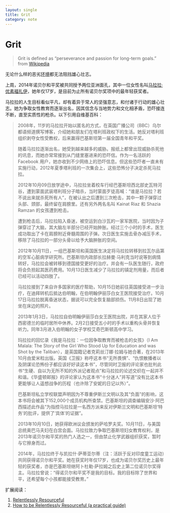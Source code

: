 ```yaml
---
layout: single
title: Grit
category: note
---
```


# Grit

> Grit is defined as “perseverance and passion for long-term goals.” from [Wikipedia](http://en.wikipedia.org/wiki/Grit_(personality_trait))

无论什么样的恶劣[环境](/note/environment.html)都无法阻挡雄心壮志。

上周，2014年诺贝尔和平奖被共同授予两位亚洲面孔，其中一位女性名叫[马拉拉·优素福扎伊](http://zh.wikipedia.org/wiki/%E9%A9%AC%E6%8B%89%E6%8B%89%C2%B7%E4%BC%98%E7%B4%A0%E7%A6%8F%E6%89%8E%E4%BC%8A)，她年仅17岁，是目前为止所有诺贝尔奖项中的最年轻获奖者。

马拉拉的人生目标看似平凡，却有着异于常人的坚强意志，和付诸于行动的雄心壮志。她为争取女性教育而逐渐出名，因其信念与当地势力和文化相矛盾，恐吓接连不断，直至实质性的枪杀。以下引用自维基百科：

> 2008年，11岁的马拉拉开始以匿名的方式，在英国广播公司（BBC）乌尔都语频道撰写博客，介绍她和朋友们在塔利班政权下的生活。她反对塔利班组织剥夺女性受教权，后来赢得巴基斯坦第一届全国青年和平奖。
> 
> 随着马拉拉逐渐出名，她受到越来越多的威胁。报纸上都曾出现威胁杀死他的讯息，而她亦常常接到从门缝里塞进来的恐吓信。作为一名活跃的 Facebook 用户，她亦收到不少网络上的恐吓信息。但这些恐吓者一直未有实施行动，2012年夏季塔利班的一次集会上，这些恐怖分子决定杀死马拉拉。
> 
> 2012年10月09日放学途中，马拉拉坐着校车行经巴基斯坦西北部史瓦特河谷，遭到蒙面武装塔利班分子暗杀，当时蒙面歹徒高喊：“谁是马拉拉？若不说出来就杀死所有人”，在被认出之后遭到三次枪击，其中一颗子弹穿过头部、颈部，最终留在肩膀里。还有另外两名名叫 Kainat Riaz 和 Shazia Ramzan 的女孩遭到枪击。
> 
> 遭到枪击后，马拉拉陷入昏迷，被空运到白沙瓦的一家军医院，当时因为子弹穿过了大脑，其大脑左半部分已经开始肿胀。经过三个小时的手术，医生成功取出了卡在肩膀附近脊髓周围的子弹。次日医生实施去骨办减压手术，移除了马拉拉的一部分头骨以给予大脑肿胀的空间。
> 
> 2012年10月11日，一组巴基斯坦和英国医生决定将马拉拉转移到拉瓦尔品第的空军心脏病学研究所。巴基斯坦内政部长拉赫曼·马利克当时说等到病情转好，马拉拉会被转移到德国接受更好的治疗。并会有一队医生随行，政府将会负担起其医药费用。10月13日医生减少了马拉拉的镇定剂用量，而后者已经可以活动四肢了。
> 
> 马拉拉接到了来自许多国家的医疗帮助，10月15日她前往英国接受进一步治疗，在迪拜转机后抵达伯明翰，在伯明翰伊丽莎白女王医院接受治疗。10月17日马拉拉脱离昏迷状态，据说可以完全恢复脑部损伤。11月8日出现了她坐在床边的照片。
> 
> 2013年1月3日，马拉拉自伯明翰伊丽莎白女王医院出院，并在其家人位于西密德兰的临时居所中休养。2月2日接受五小时的手术以重构头骨并恢复听力。同年3月进入伯明翰的女子学校艾奇巴斯顿高中学习。
> 
> 玛拉拉的回忆录《我是马拉拉：一位因争取教育而被枪击的女孩》（I Am Malala: The Story of the Girl Who Stood Up for Education and was Shot by the Taliban），是英国籍记者克莉丝汀娜·拉姆与她合著，在2013年10月由爱米粒出版。英国《卫报》称呼这本书“无所畏惧”、“仇恨散播者以及阴谋论恐怖份子都应该好好读这本书”，尽管同时卫报的评论家也批判此书“生硬、自以为无所不知的外派记者观点”和马拉拉的论述交织在一起并不和谐。《华盛顿邮报》的评论家认为这本书“十分迷人”并写道“没有比这本书更能够让人遥想战争的历程（也许除了安妮的日记以外）”。
> 
> 巴基斯坦私立学校联盟声明因为不尊重伊斯兰文明以及其“负面”的影响，这本书将会被其下152,000个成员机构所查禁。巴基斯坦的调查编辑安沙·阿巴西描述此作品“为指控马拉拉是一名西方派来反对伊斯兰文明和巴基斯坦‘特务’的批评，提供了‘具体’的证据”。
> 
> 2013年10月10日，她获得欧洲议会颁发的萨哈罗夫奖。10月11日，与美国总统奥巴马夫妇在白宫会面。马拉拉致力争取巴基斯坦妇女教育权利，是2013年诺贝尔和平奖的热门人选之一，但由禁止化学武器组织获奖，暂时与它擦身而过。
> 
> 2014年，马拉拉终于与凯拉什·萨蒂亚尔蒂（注：活跃于反对印度童工运动）共同获得诺贝尔和平奖。她在获奖时年仅17岁，也成为诺贝尔奖历史上最年轻的获奖者，亦是巴基斯坦继阿卜杜勒·萨拉姆之后史上第二位诺贝尔奖得主。马拉拉曾说：“得诺贝尔和平奖不是我的目标。我的目标除了世界和平，还希望每个小孩都能接受教育。”

扩展阅读：

1. [Relentlessly Resourceful](http://paulgraham.com/relres.html)
1. [How to be Relentlessly Resourceful (a practical guide)](http://www.jasonshen.com/2012/how-to-be-relentlessly-resourceful/)
